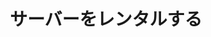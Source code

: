 ---
id: firststeps-rent
title: サーバーをレンタルする
description: "技術ドキュメントをわかりやすくSEOに最適化して、ユーザーのエンゲージメントと理解度を高める方法を探ろう → 今すぐ詳しく見る"
sidebar_label: サーバーをレンタルする
---